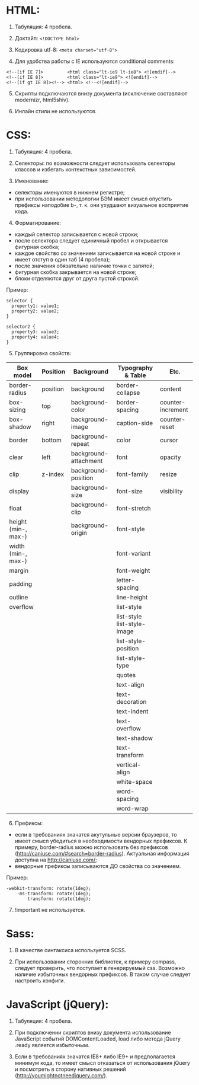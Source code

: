 # HTML:
1. Табуляция: 4 пробела.

2. Доктайп: ```<!DOCTYPE html>```

3. Кодировка utf-8: ```<meta charset="utf-8">```

4. Для удобства работы с IE используются conditional comments:
  ```
  <!--[if IE 7]>         <html class="lt-ie9 lt-ie8"> <![endif]-->
  <!--[if IE 8]>         <html class="lt-ie9"> <![endif]-->
  <!--[if gt IE 8]><!--> <html> <!--<![endif]-->
  ```
5. Скрипты подключаются внизу документа (исключение составляют modernizr, html5shiv).

6. Инлайн стили не используются.


# CSS:
1. Табуляция: 4 пробела.

2. Селекторы: по возможности следует использовать селекторы классов и избегать контекстных зависимостей. 

3. Именование: 
  * cелекторы именуются в нижнем регистре;
  * при использовании методологии БЭМ имеет смысл опустить префиксы наподобие b-, т. к. они ухудшают визуальное восприятие кода.
  
4. Форматирование: 
  * каждый селектор записывается с новой строки;
  * после селектора следует единичный пробел и открывается фигурная скобка;
  * каждое свойство со значением записывается на новой строке и имеет отступ в один таб (4 пробела);
  * после значения обязательно наличие точки с запятой;
  * фигурная скобка закрывается на новой строке;
  * блоки отделяются друг от друга пустой строкой.
  
  Пример: 
  ```
  selector {
    property1: value1;
    property2: value2;
  }

  selector2 {
    property3: value3;
    property4: value4;
  }
  ```
  
5. Группировка свойств:

| Box model           | Position | Background            | Typography & Table          | Etc.              |
|---------------------|----------|-----------------------|-----------------------------|-------------------|
| border-radius       | position | background            | border-collapse             | content           |
| box-sizing          | top      | background-color      | border-spacing              | counter-increment |
| box-shadow          | right    | background-image      | caption-side                | counter-reset     |
| border              | bottom   | background-repeat     | color                       | cursor            |
| clear               | left     | background-attachment | font                        | opacity           |
| clip                | z-index  | background-position   | font-family                 | resize            |
| display             |          | background-size       | font-size                   | visibility        |
| float               |          | background-clip       | font-stretch                |                   |
| height (min-, max-) |          | background-origin     | font-style                  |                   |
| width (min-, max-)  |          |                       | font-variant                |                   |
| margin              |          |                       | font-weight                 |                   |
| padding             |          |                       | letter-spacing              |                   |
| outline             |          |                       | line-height                 |                   |
| overflow            |          |                       | list-style                  |                   |
|                     |          |                       | list-style list-style-image |                   |
|                     |          |                       | list-style-position         |                   |
|                     |          |                       | list-style-type             |                   |
|                     |          |                       | quotes                      |                   |
|                     |          |                       | text-align                  |                   |
|                     |          |                       | text-decoration             |                   |
|                     |          |                       | text-indent                 |                   |
|                     |          |                       | text-overflow               |                   |
|                     |          |                       | text-shadow                 |                   |
|                     |          |                       | text-transform              |                   |
|                     |          |                       | vertical-align              |                   |
|                     |          |                       | white-space                 |                   |
|                     |          |                       | word-spacing                |                   |
|                     |          |                       | word-wrap                   |                   |
  
6. Префиксы: 
  * если в требованиях значатся акутульные версии браузеров, то имеет смысл убедиться в необходимости вендорных префиксов. К примеру, border-radius можно использовать без префиксов (http://caniuse.com/#search=border-radius). Актуальная информация доступна на http://caniuse.com/;
  * вендорные префиксы записываются ДО свойства со значением.
  
  Пример:
  ```
  -webkit-transform: rotate(1deg);
      -ms-transform: rotate(1deg);
          transform: rotate(1deg);
  ```

7. !important не используется.


# Sass:
1. В качестве синтаксиса используется SCSS.

2. При использовании сторонних библиотек, к примеру compass, следует проверить, что поступает в генерируемый css. Возможно наличие избыточных вендорных префиксов. В таком случае следует настроить конфиги.


# JavaScript (jQuery):
1. Табуляция: 4 пробела.

2. При подключении скриптов внизу документа использование JavaScript событий DOMContentLoaded, load либо метода jQuery .ready является избыточным.

3. Если в требованиях значатся IE8+ либо IE9+ и предполагается минимум кода, то имеет смысл отказаться от использования jQuery и посмотреть в сторону нативных решений (http://youmightnotneedjquery.com/).
